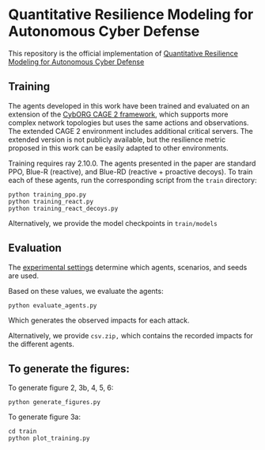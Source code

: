# Quantitative Resilience Modeling for Autonomous Cyber Defense

This repository is the official implementation of [Quantitative Resilience Modeling for Autonomous
Cyber Defense](https://arxiv.org/abs/2503.02780)


## Training

The agents developed in this work have been trained and evaluated on an extension of the [CybORG CAGE 2 framework](https://github.com/cage-challenge/cage-challenge-2), which supports more complex network topologies but uses the same actions and observations. The extended CAGE 2 environment includes additional critical servers. The extended version is not publicly available, but the resilience metric proposed in this work can be easily adapted to other environments.

Training requires ray 2.10.0. 
The agents presented in the paper are standard PPO, Blue-R (reactive), and Blue-RD (reactive + proactive decoys). 
To train each of these agents, run the corresponding script from the `train` directory:

```train
python training_ppo.py 
python training_react.py 
python training_react_decoys.py
```

Alternatively, we provide the model checkpoints in `train/models`


## Evaluation
The [experimental settings](./experimental_settings.py) determine which agents, scenarios, and seeds are used.

Based on these values, we evaluate the agents:
```eval
python evaluate_agents.py
```
Which generates the observed impacts for each attack.

Alternatively, we provide `csv.zip,` which contains the recorded impacts for the different agents.

## To generate the figures:
To generate figure 2, 3b, 4, 5, 6:
```figures
python generate_figures.py
```
To generate figure 3a:
```
cd train
python plot_training.py
```
